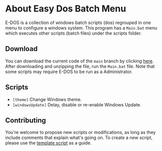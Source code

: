 # About Easy Dos Batch Menu
E-DOS is a collection of windows batch scripts (dos) regrouped in one menu to configure a windows system.
This program has a `Main.bat` menu which executes other scripts (batch files) under the scripts folder.
## Download
You can download the current code of the `main` branch by clicking [here](https://github.com/kitsumed/easy-dos-batch-menu/archive/refs/heads/main.zip). After downloading and unzipping the file, run the `Main.bat` file.
Note that some scripts may require E-DOS to be run as a Administrator.
## Scripts
* `[theme]` Change Windows theme.
* `[windowsUpdate]` Delay, disable or re-enable Windows Update.
## Contributing
You're welcome to propose new scripts or modifications, as long as they include comments that explain what's going on.
To create a new script, please use the [template script](https://github.com/kitsumed/easy-dos-batch-menu/tree/main/scripts/template) as a guide.
